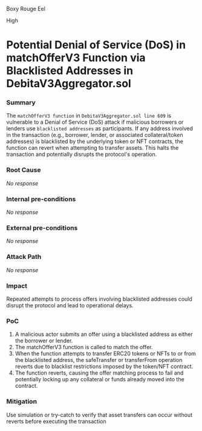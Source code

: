 Boxy Rouge Eel

High

# Potential Denial of Service (DoS) in matchOfferV3 Function via Blacklisted Addresses in DebitaV3Aggregator.sol

### Summary

The `matchOfferV3 function` in `DebitaV3Aggregator.sol line 609` is vulnerable to a Denial of Service (DoS) attack if malicious borrowers or lenders use `blacklisted addresses` as participants. If any address involved in the transaction (e.g., borrower, lender, or associated collateral/token addresses) is blacklisted by the underlying token or NFT contracts, the function can revert when attempting to transfer assets. This halts the transaction and potentially disrupts the protocol's operation.

### Root Cause

_No response_

### Internal pre-conditions

_No response_

### External pre-conditions

_No response_

### Attack Path

_No response_

### Impact

Repeated attempts to process offers involving blacklisted addresses could disrupt the protocol and lead to operational delays.

### PoC

1. A malicious actor submits an offer using a blacklisted address as either the borrower or lender.
2. The matchOfferV3 function is called to match the offer.
3. When the function attempts to transfer ERC20 tokens or NFTs to or from the blacklisted address, the safeTransfer or transferFrom operation reverts due to blacklist restrictions imposed by the token/NFT contract.
4. The function reverts, causing the offer matching process to fail and potentially locking up any collateral or funds already moved into the contract.

### Mitigation

Use simulation or try-catch to verify that asset transfers can occur without reverts before executing the transaction